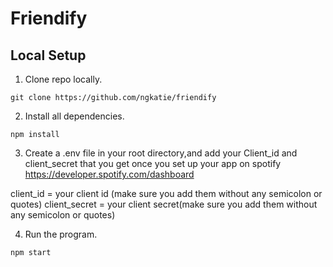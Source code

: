 # Friendify

## Local Setup

1. Clone repo locally.

```
git clone https://github.com/ngkatie/friendify
```

2. Install all dependencies.

```
npm install
```
3. Create a .env file in your root directory,and add your Client_id and client_secret that you get once you set up your app on spotify
https://developer.spotify.com/dashboard

 client_id = your client id (make sure you add them without any semicolon or quotes)
 client_secret = your client secret(make sure you add them without any semicolon or quotes)

4. Run the program.

```
npm start
```